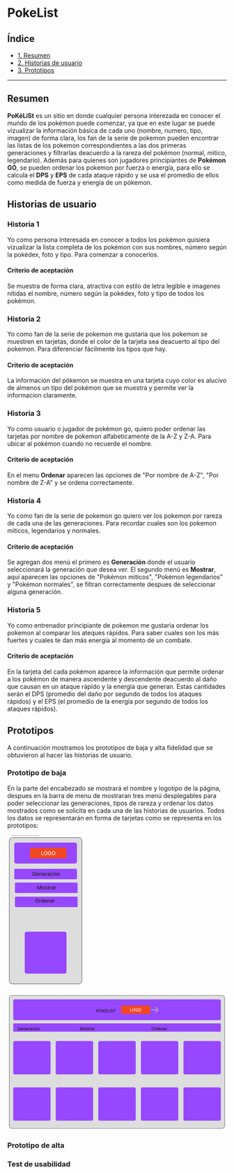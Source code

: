 # PokeList

## Índice

* [1. Resumen](#resumen)
* [2. Historias de usuario](#historias-de-usuario)
* [3. Prototipos](#prototipos)

 

***

## Resumen 
**PoKéLiSt** es un sitio en donde cualquier persona interezada en conocer el mundo de los pokémon puede comenzar, ya que en este lugar se puede vizualizar la  información básica de cada uno  (nombre, numero, tipo, imagen) de forma clara, los fan de la serie de pokemon pueden encontrar las listas de  los pokemon correspondientes a las dos primeras generaciones y filtrarlas  deacuerdo a la rareza del pokémon (normal, mitico, legendario). Además para quienes  son jugadores principiantes de **Pokémon GO**, se pueden ordenar los pokemon por fuerza o energía, para ello se calcula el **DPS** y **EPS** de cada ataque rápido y se usa el promedio de ellos como medida de fuerza y energía  de un pókemon.

## Historias de usuario

### Historia 1

Yo como persona interesada en conocer a todos los pokémon quisiera vizualizar la lista completa de los pokémon con sus nombres, número según la pokédex, foto y tipo. Para comenzar a conocerlos.

#### Criterio de aceptación 

Se muestra de forma clara, atractiva con estilo de letra legible e imagenes nítidas el nombre, número según la pokédex, foto y tipo de todos los pokémon.



### Historia 2
Yo como fan de la serie de pokemon me gustaria que los pokemon se muestren en tarjetas, donde el color de la tarjeta sea deacuerto al tipo del pokemon. Para diferenciar fácilmente los tipos que hay.

#### Criterio de aceptación 
La información del pókemon se muestra en una tarjeta cuyo color es alucivo de almenos un tipo del pokémon que se muestra y permite ver la informacion claramente.


### Historia 3
Yo como usuario o jugador de pokémon go, quiero poder ordenar las tarjetas por nombre  de pokemon alfabeticamente de la A-Z y Z-A. Para ubicar al pokémon cuando no recuerde el nombre.

#### Criterio de aceptación 

En el menu **Ordenar** aparecen las opciones de "Por nombre de A-Z", "Por nombre de Z-A" y se ordena correctamente.


### Historia 4
Yo como fan de la serie de pokemon go quiero ver los pokemon por rareza de cada una de las generaciones. Para recordar cuales son los pokemon miticos, legendarios y normales.

#### Criterio de aceptación 

Se agregan dos menú el primero es **Generación** donde el usuario seleccionará la generación que desea ver.
El segundo menú es **Mostrar**, aquí aparecen las opciones de "Pokémon miticos", "Pokémon legendarios" y "Pokémon normales", se filtran correctamente despues de seleccionar alguna generación.



### Historia 5
Yo como entrenador principiante de pokemon me gustaria ordenar los pokemon al comparar los ateques rápidos. Para saber cuales son los más fuertes y cuales te dan más energia al momento de un combate.

#### Criterio de aceptación 
En la tarjeta del cada pokémon aparece la información que permite ordenar a los pokémon de manera ascendente y descendente deacuerdo al daño que causan en un ataque rápido y la energía que generan. Estas cantidades serán el DPS (promedio del daño por segundo de todos los ataques rápidos) y el EPS (el promedio de la energía por segundo de todos los ataques rápidos).



## Prototipos
A continuación mostramos los prototipos de baja y alta fidelidad que se obtuvieron al hacer las historias de usuario.
### Prototipo de baja

En la parte del encabezado se mostrará el nombre y logotipo de la página, despues en la barra de menu de mostraran tres menú desplegables para poder seleccionar las generaciones, tipos de rareza y ordenar los datos mostrados como se solicita en cada una de las historias de usuarios. Todos los datos se representarán en forma de tarjetas como se representa en los prototipos:

![Prototipo_de_baja_fidelidad_movil](./src/img/bajamovil.png)

![Prototipo_de_baja_fidelidad_desktop](./src/img/bajadesk.png)

### Prototipo de alta
### Test de usabilidad